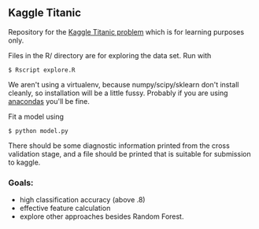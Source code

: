 ## Kaggle Titanic
Repository for the [Kaggle Titanic problem](http://www.kaggle.com/c/titanic-gettingStarted) which is for learning purposes only.

Files in the R/ directory are for exploring the data set.  Run with
```
$ Rscript explore.R
```
We aren't using a virtualenv, because numpy/scipy/sklearn don't install cleanly, so installation will be a little 
fussy.  Probably if you are using [anacondas](https://store.continuum.io/cshop/anaconda/) you'll be fine.


Fit a model using
```
$ python model.py
```

There should be some diagnostic information printed from the cross validation stage, and a file should be printed
that is suitable for submission to kaggle.

### Goals:
- high classification accuracy (above .8)
- effective feature calculation
- explore other approaches besides Random Forest.
